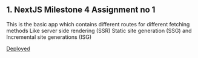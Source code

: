 ## 1. NextJS Milestone 4 Assignment no 1

This is the basic app which contains different routes for different fetching methods Like server side rendering (SSR) Static site generation (SSG) and Incremental site generations (ISG)

[Deployed]()